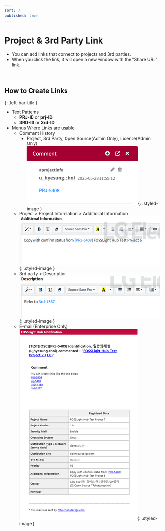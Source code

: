 ```yaml
---
sort: 7
published: true
---
```


# Project & 3rd Party Link  
- You can add links that connect to projects and 3rd parties.  
- When you click the link, it will open a new window with the "Share URL" link.    
<br><br>

## How to Create Links  
{: .left-bar-title }  

- Text Patterns  
    - **PRJ-ID** or **prj-ID**  
    - **3RD-ID** or **3rd-ID**  
- Menus Where Links are usable  
    - Comment History 
        - Project, 3rd Party, Open Source(Admin Only), License(Admin Only)  
        ![CommentLink](../../images/common/project_link/comment_link.png){: .styled-image }  
    - Project > Project Information > Additional Information  
    ![AdditionalInfoLink](../../images/common/project_link/additional_info_link.png){: .styled-image }  
    - 3rd party > Description  
    ![DescriptionLink](../../images/common/project_link/description_link.png){: .styled-image }  
    - E-mail (Enterprise Only)  
    ![EmailLink](../../images/common/project_link/email_link.png){: .styled-image }     
        